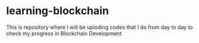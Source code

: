 # learning-blockchain

This is repository where I will be uploding codes that I do from day to day to check my progress in Blockchain Development
